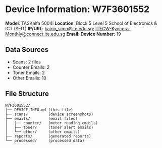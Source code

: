 # Device Information: W7F3601552

**Model**: TASKalfa 5004i
**Location**: Block 5 Level 5 School of Electronics & ICT (SEIT)
**IP/URL**: kairin_simo@ite.edu.sg; ITECW-Kyocera-Monthly@connect.ite.edu.sg
**Email**: 
**Device Number**: 19

## Data Sources
- Scans: 2 files
- Counter Emails: 2
- Toner Emails: 2
- Other Emails: 10

## File Structure
```
W7F3601552/
├── DEVICE_INFO.md (this file)
├── scans/         (device screenshots)
├── emails/        (email files)
│   ├── counter/   (meter reading emails)
│   ├── toner/     (toner alert emails)
│   └── other/     (other emails)
├── reports/       (generated reports)
└── processed/     (processed data)
```

